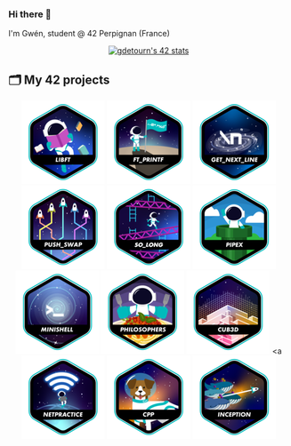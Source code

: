 ### Hi there 👋
I'm Gwén, student @ 42 Perpignan (France)

<p align=center><a href="https://github.com/Coday-meric/badge42"><img src="https://badge42.coday.fr/api/v2/clvc6erwr2003401p4pxhxpfsu/stats?cursusId=21&coalitionId=317" alt="gdetourn's 42 stats" /></a></p>

## 🗂️ My 42 projects

<div align="center">

<a href="https://github.com/SciGWood/42_libft">![42 Badge](https://github.com/SciGWood/SciGWood/blob/main/42_badges/libfte.png)</a>
<a href="https://github.com/SciGWood/42_ft_printf">![42 Badge](https://github.com/SciGWood/SciGWood/blob/main/42_badges/ft_printfe.png)</a>
<a href="https://github.com/SciGWood/42_GNL">![42 Badge](https://github.com/SciGWood/SciGWood/blob/main/42_badges/get_next_linee.png)</a>
<a href="https://github.com/SciGWood/42_push_swap">![42 Badge](https://github.com/SciGWood/SciGWood/blob/main/42_badges/push_swape.png)</a>
<a href="https://github.com/SciGWood/42_so_long">![42 Badge](https://github.com/SciGWood/SciGWood/blob/main/42_badges/so_longe.png)</a>
<a href="https://github.com/SciGWood/42_pipex">![42 Badge](https://github.com/SciGWood/SciGWood/blob/main/42_badges/pipexe.png)</a>
<a href="https://github.com/SciGWood/42_Minishell">![42 Badge](https://github.com/SciGWood/SciGWood/blob/main/42_badges/minishelle.png)</a>
<a href="https://github.com/SciGWood/42_Philosophers">![42 Badge](https://github.com/SciGWood/SciGWood/blob/main/42_badges/philosopherse.png)</a>
<a href="https://github.com/SciGWood/42_Cub3D">![42 Badge](https://github.com/SciGWood/SciGWood/blob/main/42_badges/cub3de.png)</a>
<a ![42 Badge](https://github.com/SciGWood/SciGWood/blob/main/42_badges/netpracticee.png)</a>
<a href="https://github.com/mcombeau/Cpp_Modules">![42 Badge](https://github.com/SciGWood/SciGWood/blob/main/42_badges/cppe.png)</a>
<a href="https://github.com/mcombeau/inception">![42 Badge](https://github.com/SciGWood/SciGWood/blob/main/42_badges/inceptione.png)</a>
<!--<a href="https://github.com/SciGWood/Born2beroot">![42 Badge](https://github.com/SciGWood/SciGWood/blob/main/42_badges/born2beroote.png)</a>
<a href="https://github.com/mcombeau/ft_irc">![42 Badge](https://github.com/SciGWood/SciGWood/blob/main/42_badges/ft_irce.png)</a>
<a href="https://github.com/mcombeau/ft_transcendance">![42 Badge](https://github.com/SciGWood/SciGWood/blob/main/42_badges/ft_transcendencee.png)</a>-->

</div>
<!--
**SciGWood/SciGWood** is a ✨ _special_ ✨ repository because its `README.md` (this file) appears on your GitHub profile.

Here are some ideas to get you started:

- 🔭 I’m currently working on ...
- 🌱 I’m currently learning ...
- 👯 I’m looking to collaborate on ...
- 🤔 I’m looking for help with ...
- 💬 Ask me about ...
- 📫 How to reach me: ...
- 😄 Pronouns: ...
- ⚡ Fun fact: ...
-->
